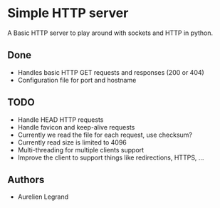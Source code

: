 Simple HTTP server
==================

A Basic HTTP server to play around with sockets and HTTP in python.

## Done

  * Handles basic HTTP GET requests and responses (200 or 404)
  * Configuration file for port and hostname


## TODO

  * Handle HEAD HTTP requests
  * Handle favicon and keep-alive requests
  * Currently we read the file for each request, use checksum?
  * Currently read size is limited to 4096
  * Multi-threading for multiple clients support
  * Improve the client to support things like redirections, HTTPS, ...
  
  
## Authors

  * Aurelien Legrand
